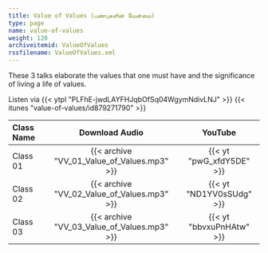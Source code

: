 ```yaml
---
title: Value of Values (பண்புகளின் மேன்மை)
type: page
name: value-of-values
weight: 120
archiveitemid: ValueOfValues
rssfilename: ValueOfValues.xml
---
```


These 3 talks elaborate the values that one must have and the significance of living a life of values.

Listen via {{< ytpl "PLFhE-jwdLAYFHJqbOfSq04WgymNdivLNJ" >}} {{< itunes "value-of-values/id879271790" >}}

Class Name | Download Audio | YouTube
:---|:---:|:---:
Class 01 | {{< archive "VV_01_Value_of_Values.mp3" >}} | {{< yt "pwG_xfdY5DE" >}}
Class 02 | {{< archive "VV_02_Value_of_Values.mp3" >}} | {{< yt "ND1YV0sSUdg" >}}
Class 03 | {{< archive "VV_03_Value_of_Values.mp3" >}} | {{< yt "bbvxuPnHAtw" >}}
